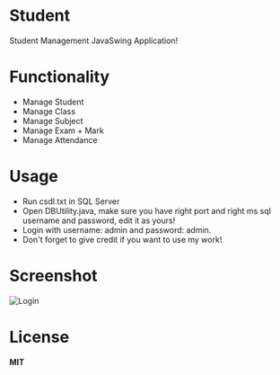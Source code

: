 # Student
Student Management JavaSwing Application!
# Functionality
- Manage Student 
- Manage Class 
- Manage Subject 
- Manage Exam + Mark
- Manage Attendance
# Usage
- Run csdl.txt in SQL Server
- Open DBUtility.java, make sure you have right port and right ms sql username and password, edit it as yours!
- Login with username: admin and password: admin.
- Don't forget to give credit if you want to use my work!
# Screenshot
![Login](https://lh3.googleusercontent.com/fife/ABSRlIpQDcWs8prK0eKt9legRiRecLf-XAEG60GEq7u4rqCXltAh8FkQxi_OGW37voqfiBIDfQ7QH6NHlBvRIZtiOYAQ_khOxFwyAGJ8jpeB95Ew7PtNo51A8fSDeGL-GbQHg6GvvxnoMhoViVNpWxDzRxPi0ZoelzATZ85L7VRU4FJwTrcpntOYzvJqGb0uTNqbaWl2KoAER84PosTJuzVl43V8O7TmWk1KyYZxUN6m4-tZv7QjkfawMfj6FuHJle4nqgq_tAAuWTEqsn1eu0LiDKejoHksPU9ofthayfHWhfbe_oNeBc-Ktpr_WIpZ-LN255UPa3bm78abBRSPJBAN1poZIxdk8kpr5N0wTefEIT89wuFxs7eNSrxrTirJRe-limOkPs0H5Gbr5NaSxci80gLL7wBcYz7mbW8lV9c4hhUS4Wju_xAFtuLOPG0Rv57TtX7xwuCGLIP-z8SuUj8t5YbGuoLEtv4mz3LqQjtYwE0i-uBOmH2RqmZ1q9WqU7x755bwWUaY6SqSaResLdd0zT-uXw7AjKW_vhVufkn6R45m2wyUzjCm1f84rdcnPTNjRhu8FpAEBxwt8iwV4cfgtD_3k1akYEqLYdhqz9qHExF2axR7QENzpLVjZ0gXup0Mw18ZwkMfay5lLIrhzHhoKp8SWM8TfworYxBVfIMIHsnF3JxPFgoy2p8e7JQgkFKGmOzPLkcZuaTp67qbzlwlqtxTRWm7RWNoWTY=w1366-h625-ft)
# License
**MIT**

